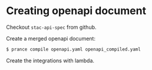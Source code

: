 # Creating openapi document

Checkout ```stac-api-spec``` from github.

Create a merged openapi document:
```bash
$ prance compile openapi.yaml openapi_compiled.yaml
```

Create the integrations with lambda.

